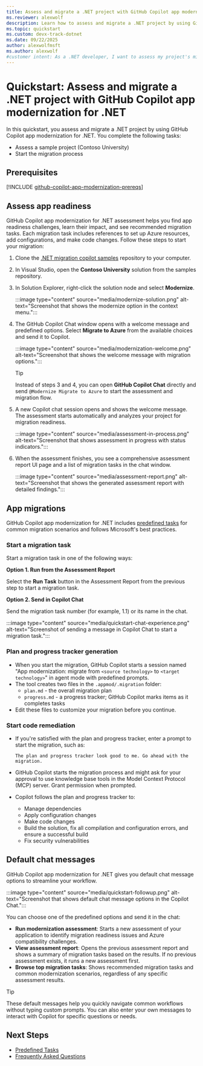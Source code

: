 ```yaml
---
title: Assess and migrate a .NET project with GitHub Copilot app modernization for .NET
ms.reviewer: alexwolf
description: Learn how to assess and migrate a .NET project by using GitHub Copilot app modernization for .NET.
ms.topic: quickstart
ms.custom: devx-track-dotnet
ms.date: 09/22/2025
author: alexwolfmsft
ms.author: alexwolf
#customer intent: As a .NET developer, I want to assess my project's migration readiness so that I can identify potential challenges and plan the modernization process effectively.
---
```


# Quickstart: Assess and migrate a .NET project with GitHub Copilot app modernization for .NET

In this quickstart, you assess and migrate a .NET project by using GitHub Copilot app modernization for .NET. You complete the following tasks:

- Assess a sample project (Contoso University)
- Start the migration process

## Prerequisites

[!INCLUDE [github-copilot-app-modernization-prereqs](../../../includes/github-copilot-app-modernization-prereqs.md)]

## Assess app readiness

GitHub Copilot app modernization for .NET assessment helps you find app readiness challenges, learn their impact, and see recommended migration tasks. Each migration task includes references to set up Azure resources, add configurations, and make code changes. Follow these steps to start your migration:

1. Clone the [.NET migration copilot samples](https://github.com/Azure-Samples/dotnet-migration-copilot-samples) repository to your computer.

1. In Visual Studio, open the **Contoso University** solution from the samples repository.

1. In Solution Explorer, right-click the solution node and select **Modernize**.

    :::image type="content" source="media/modernize-solution.png" alt-text="Screenshot that shows the modernize option in the context menu.":::

1. The GitHub Copilot Chat window opens with a welcome message and predefined options. Select **Migrate to Azure** from the available choices and send it to Copilot.

    :::image type="content" source="media/modernization-welcome.png" alt-text="Screenshot that shows the welcome message with migration options.":::

    > [!TIP]
    > Instead of steps 3 and 4, you can open **GitHub Copilot Chat** directly and send `@Modernize Migrate to Azure` to start the assessment and migration flow.

1. A new Copilot chat session opens and shows the welcome message. The assessment starts automatically and analyzes your project for migration readiness.

    :::image type="content" source="media/assessment-in-process.png" alt-text="Screenshot that shows assessment in progress with status indicators.":::

1. When the assessment finishes, you see a comprehensive assessment report UI page and a list of migration tasks in the chat window.

    :::image type="content" source="media/assessment-report.png" alt-text="Screenshot that shows the generated assessment report with detailed findings.":::

## App migrations

GitHub Copilot app modernization for .NET includes [predefined tasks](predefined-tasks.md) for common migration scenarios and follows Microsoft's best practices.

### Start a migration task

Start a migration task in one of the following ways:

**Option 1. Run from the Assessment Report**

Select the **Run Task** button in the Assessment Report from the previous step to start a migration task.

**Option 2. Send in Copilot Chat**

Send the migration task number (for example, 1.1) or its name in the chat.

:::image type="content" source="media/quickstart-chat-experience.png" alt-text="Screenshot of sending a message in Copilot Chat to start a migration task.":::

### Plan and progress tracker generation

- When you start the migration, GitHub Copilot starts a session named "App modernization: migrate from `<source technology>` to `<target technology>`" in agent mode with predefined prompts.
- The tool creates two files in the `.appmod/.migration` folder:
  - `plan.md` - the overall migration plan
  - `progress.md` - a progress tracker; GitHub Copilot marks items as it completes tasks
- Edit these files to customize your migration before you continue.

### Start code remediation

- If you're satisfied with the plan and progress tracker, enter a prompt to start the migration, such as:

    ```console
    The plan and progress tracker look good to me. Go ahead with the migration.
    ```

- GitHub Copilot starts the migration process and might ask for your approval to use knowledge base tools in the Model Context Protocol (MCP) server. Grant permission when prompted.
- Copilot follows the plan and progress tracker to:
  - Manage dependencies
  - Apply configuration changes
  - Make code changes
  - Build the solution, fix all compilation and configuration errors, and ensure a successful build
  - Fix security vulnerabilities

## Default chat messages

GitHub Copilot app modernization for .NET gives you default chat message options to streamline your workflow.

:::image type="content" source="media/quickstart-followup.png" alt-text="Screenshot that shows default chat message options in the Copilot Chat.":::

You can choose one of the predefined options and send it in the chat:

- **Run modernization assessment**: Starts a new assessment of your application to identify migration readiness issues and Azure compatibility challenges.
- **View assessment report**: Opens the previous assessment report and shows a summary of migration tasks based on the results. If no previous assessment exists, it runs a new assessment first.
- **Browse top migration tasks**: Shows recommended migration tasks and common modernization scenarios, regardless of any specific assessment results.

> [!TIP]
> These default messages help you quickly navigate common workflows without typing custom prompts. You can also enter your own messages to interact with Copilot for specific questions or needs.

## Next Steps

- [Predefined Tasks](predefined-tasks.md)
- [Frequently Asked Questions](../../../core/porting/github-copilot-app-modernization/faq.yml)
